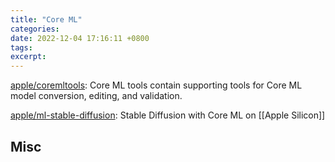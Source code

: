 ```yaml
---
title: "Core ML"
categories: 
date: 2022-12-04 17:16:11 +0800
tags: 
excerpt: 
---
```


[apple/coremltools](https://github.com/apple/coremltools): Core ML tools contain supporting tools for Core ML model conversion, editing, and validation.

[apple/ml-stable-diffusion](https://github.com/apple/ml-stable-diffusion): Stable Diffusion with Core ML on [[Apple Silicon]]








## Misc



